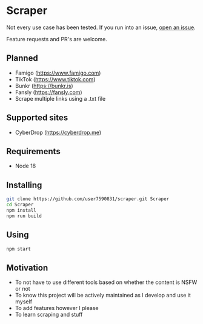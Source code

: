 # Scraper

Not every use case has been tested. If you run into an issue, [open an issue](https://github.com/user7590831/scraper/issues).

Feature requests and PR's are welcome.

## Planned

- Famigo (https://www.famigo.com)
- TikTok (https://www.tiktok.com)
- Bunkr (https://bunkr.is)
- Fansly (https://fansly.com)
- Scrape multiple links using a .txt file

## Supported sites

- CyberDrop (https://cyberdrop.me)

## Requirements

- Node 18

## Installing

```bash
git clone https://github.com/user7590831/scraper.git Scraper
cd Scraper
npm install
npm run build
```

## Using

```bash
npm start
```

## Motivation

- To not have to use different tools based on whether the content is NSFW or not
- To know this project will be actively maintained as I develop and use it myself
- To add features however I please
- To learn scraping and stuff
